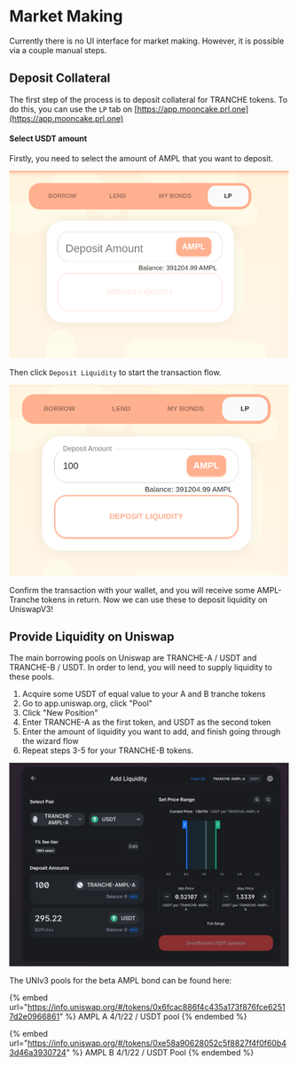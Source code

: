 # Market Making

Currently there is no UI interface for market making. However, it is possible via a couple manual steps.



## Deposit Collateral

The first step of the process is to deposit collateral for TRANCHE tokens. To do this, you can use the `LP` tab on [https://app.mooncake.prl.one](https://app.mooncake.prl.one)

#### Select USDT amount

Firstly, you need to select the amount of AMPL that you want to deposit.&#x20;

![](<../../.gitbook/assets/Screenshot from 2021-12-17 14-23-47.png>)

Then click `Deposit Liquidity` to start the transaction flow.&#x20;

![](<../../.gitbook/assets/Screenshot from 2021-12-17 14-25-37.png>)

Confirm the transaction with your wallet, and you will receive some AMPL-Tranche tokens in return. Now we can use these to deposit liquidity on UniswapV3!





## Provide Liquidity on Uniswap

The main borrowing pools on Uniswap are TRANCHE-A / USDT and TRANCHE-B / USDT. In order to lend, you will need to supply liquidity to these pools.&#x20;

1. Acquire some USDT of equal value to your A and B tranche tokens
2. Go to app.uniswap.org, click "Pool"
3. Click "New Position"
4. Enter TRANCHE-A as the first token, and USDT as the second token
5. Enter the amount of liquidity you want to add, and finish going through the wizard flow
6. Repeat steps 3-5 for your TRANCHE-B tokens.

![](<../../.gitbook/assets/Screenshot from 2021-12-17 18-25-45.png>)



The UNIv3 pools for the beta AMPL bond can be found here:

{% embed url="https://info.uniswap.org/#/tokens/0x6fcac886f4c435a173f876fce62517d2e0966861" %}
AMPL A 4/1/22 / USDT pool
{% endembed %}

{% embed url="https://info.uniswap.org/#/tokens/0xe58a90628052c5f8827f4f0f60b43d46a3930724" %}
AMPL B 4/1/22 / USDT Pool
{% endembed %}
